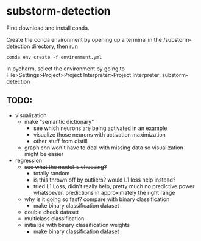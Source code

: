 # substorm-detection

First download and install conda.

Create the conda environment by opening up a terminal in the /substorm-detection directory, then run 

```
conda env create -f environment.yml
```

In pycharm, select the environment by going to File>Settings>Project>Project Interpreter>Project Interpreter: 
substorm-detection

## TODO:
- visualization
    - make "semantic dictionary"
        - see which neurons are being activated in an example
        - visualize those neurons with activation maximization
        - other stuff from distill
    - graph cnn won't have to deal with missing data so visualization might be easier
- regression
    - ~~see what the model is choosing?~~
        - totally random
        - is this thrown off by outliers? would L1 loss help instead?
        - tried L1 Loss, didn't really help, pretty much no predictive power whatsoever, predictions in
        approximately the right range
    - why is it going so fast? compare with binary classification
        - make binary classification dataset
    - double check dataset
    - multiclass classification
    - initialize with binary classification weights
        - make binary classification dataset